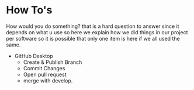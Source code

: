 # How To's

How would you do something? that is a hard question to answer since it depends on what u use so here we explain how we did things in our project per software so it is possible that only one item is here if we all used the same.

* GitHub Desktop
  * Create & Publish Branch
  * Commit Changes
  * Open pull request
  * merge with develop.

